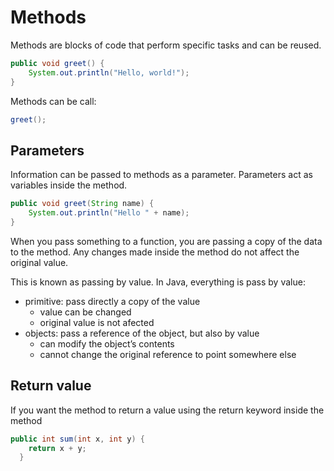 # Methods

Methods are blocks of code that perform specific tasks and can be reused.

```java
public void greet() {
    System.out.println("Hello, world!");
}
```

Methods can be call:

```java
greet();
```

## Parameters

Information can be passed to methods as a parameter. Parameters act as variables inside the method.

```java
public void greet(String name) {
    System.out.println("Hello " + name);
}
```

When you pass something to a function, you are passing a copy of the data to the method. Any changes made inside the method do not affect the original value.

This is known as passing by value. In Java, everything is pass by value:

- primitive: pass directly a copy of the value
  - value can be changed
  - original value is not afected
- objects: pass a reference of the object, but also by value
  - can modify the object’s contents
  - cannot change the original reference to point somewhere else

## Return value

If you want the method to return a value using the return keyword inside the method

```java
public int sum(int x, int y) {
    return x + y;
  }
```
